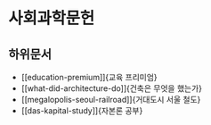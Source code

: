 # 사회과학문헌

## 하위문서

* [[education-premium]]{교육 프리미엄}
* [[what-did-architecture-do]]{건축은 무엇을 했는가}
* [[megalopolis-seoul-railroad]]{거대도시 서울 철도}
* [[das-kapital-study]]{자본론 공부}
